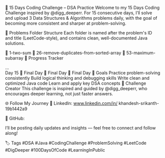 🚀 15 Days Coding Challenge – DSA Practice
Welcome to my 15 Days Coding Challenge inspired by @digg_deeperr.
For 15 consecutive days, I’ll solve and upload 3 Data Structures & Algorithms problems daily, with the goal of becoming more consistent and sharper at problem-solving.

📌 Problems Folder Structure
Each folder is named after the problem's ID and title (LeetCode-style), and contains clean, well-documented Java solutions.

📁 1-two-sum
📁 26-remove-duplicates-from-sorted-array
📁 53-maximum-subarray
📅 Progress Tracker

...			
Day 15	🚀 Final Day	🚀 Final Day	🚀 Final Day
🧠 Goals
Practice problem-solving consistently
Build logical thinking and debugging skills
Write clean and optimized Java code
Learn and apply key DSA concepts
🔗 Challenge Creator
This challenge is inspired and guided by @digg_deeperr, who encourages deeper learning, not just faster answers.

🌐 Follow My Journey
📌 LinkedIn: www.linkedin.com/in/
khandesh-srikanth-19b1442a9

📌 GitHub: 

I’ll be posting daily updates and insights — feel free to connect and follow along!

🏷️ Tags
#DSA #Java #CodingChallenge #ProblemSolving #LeetCode #DigDeeper #100DaysOfCode #LearningInPublic
